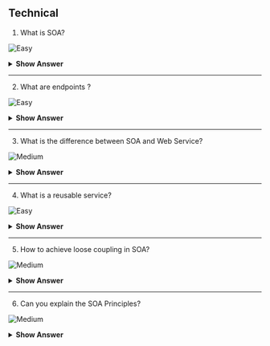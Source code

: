 ## Technical

1. What is SOA?

![Easy](https://github.com/revaturelabs/interviewquestions/blob/dev/ComplexityTags/simple%20(2).svg)

<details> <summary> <b> Show Answer </b> </summary>

<blockquote> 

SOA is an architecture for building applications using reusable, interoperable services which have well-defined business functionalities and can be orchestrated to achieve a specific functionality by utilizing them together.

</blockquote>

</details>

---

2. What are endpoints ?

![Easy](https://github.com/revaturelabs/interviewquestions/blob/dev/ComplexityTags/simple%20(2).svg)

<details> <summary> <b> Show Answer </b> </summary>

<blockquote> 

- The service can be made available to clients from different ends. All these services must be exposed through one of these ends.

The endpoints will consist of the following:

- **Contract**: It is an agreement that is agreed upon between two parties. It defines how clients are expected to communicate. It specifies the different parameters and returns values that are to be used.
- **Address**: This specifies where a user can find a service. There is an address URL that points to the location of services.
- **Binding**: This determines how to access the end. It specifies the process for communication and how it is to be done.

</blockquote>

</details>

---

3. What is the difference between SOA and Web Service?

![Medium](https://github.com/revaturelabs/interviewquestions/blob/dev/ComplexityTags/Medium%20(2).svg)

<details> <summary> <b> Show Answer </b> </summary>

<blockquote> 

Service Oriented Architecture, as the name says is an architectural concept which focuses on having different services communicating with each other to carry out a bigger job.

Thus, a web service is a basic building block in an SOA. When multiple services are combined, we have an application that falls under SOA.

The best example would be any big application which uses Amazon Web Services where you have distinct server instances for your business logic, data hosting and load-balancing requests. Each instance provides its own unique service like load balancer distributes load, and business logic transforms user input and processes it with its logic which in turn provides this transformed data to the database instance for storing.

</blockquote>

</details>

---

4. What is a reusable service?

![Easy](https://github.com/revaturelabs/interviewquestions/blob/dev/ComplexityTags/simple%20(2).svg)

<details> <summary> <b> Show Answer </b> </summary>

<blockquote> 

It is an autonomous, reusable, discoverable, stateless functionality that has the necessary granularity, and can be part of a composite application or a composite service. A reusable service should be identified with a business activity described by the service specifications (design-time contract).

</blockquote>

</details>

---

5. How to achieve loose coupling in SOA? 

![Medium](https://github.com/revaturelabs/interviewquestions/blob/dev/ComplexityTags/Medium%20(2).svg)

<details> <summary> <b> Show Answer </b> </summary>

<blockquote> 

- To achieve loose coupling, you can use a service interface like WSDL for a SOAP web service. To limit the dependency, we can hide the service implementation from the consumer. 
- Loose coupling can be handled by encapsulating different functionalities in a way which it will limit the impact of changes to the implementation of different service interfaces. 
- We may even have to change the interface and manage versioning without impacting the customers. Also, one can manage multiple security constraints, multiple means of transport, and other specifications.

</blockquote>

</details>

---

6. Can you explain the SOA Principles?

![Medium](https://github.com/revaturelabs/interviewquestions/blob/dev/ComplexityTags/Medium%20(2).svg)

<details> <summary> <b> Show Answer </b> </summary>

<blockquote>

**Standardized service contract**: Services adhere to a communications agreement, as defined collectively by one or more service-description documents.
**Service loose coupling**: Services maintain a relationship that minimizes dependencies and only requires that they maintain an awareness of each other.
**Service abstraction**: Beyond descriptions in the service contract, services hide logic from the outside world.
**Service reusability**: Logic is divided into services with the intention of promoting reuse.
**Service autonomy**: Services have control over the logic they encapsulate.
**Service statelessness**: Services minimize resource consumption by deferring the management of state information when necessary
**Service discoverability**: Services are supplemented with communicative metadata by which they can be effectively discovered and interpreted.
**Service composability**: Services are effective composition participants, regardless of the size and complexity of the composition.

</blockquote>

</details>

